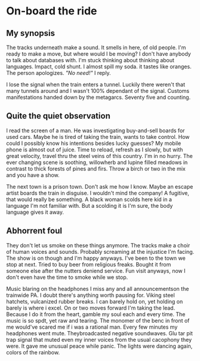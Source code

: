 # On-board the ride

## My synopsis

The tracks underneath make a sound. It smells in here, of old people. I'm ready to make a move, but where would I be moving? I don't have anybody to talk about databases with. I'm stuck thinking about thinking about languages. Impact, cold shunt. I almost spill my soda. it tastes like oranges. The person apologizes. _"No need!"_ I reply.

I lose the signal when the train enters a tunnel. Luckily there weren't that many tunnels around and I wasn't 100% dependant of the signal. Customs manifestations handed down by the metagarcs. Seventy five and counting.

## Quite the quiet observation

I read the screen of a man. He was investigating buy-and-sell boards for used cars. Maybe he is tired of taking the train, wants to take control. How could I possibly know his intentions besides lucky guesses? My mobile phone is almost out of juice. Time to reload, refresh as I slowly, but with great velocity, travel thru the steel veins of this country. I'm in no hurry. The ever changing scene is soothing, willowherb and lupine filled meadows in contrast to thick forests of pines and firs. Throw a birch or two in the mix and you have a show.

The next town is a prison town. Don't ask me how I know. Maybe an escape artist boards the train in disguise. I wouldn't mind the company! A fugitive, that would really be something. A black woman scolds here kid in a language I'm not familiar with. But a scolding it is I'm sure, the body language gives it away.

## Abhorrent foul

They don't let us smoke on these things anymore. The tracks make a choir of human voices and sounds. Probably screaming at the injustice I'm facing. The show is on though and I'm happy anyways. I've been to the town we stop at next. Tried to buy beer from religious freaks. Bought it from someone else after the nutters deniend service. Fun visit anyways, now I don't even have the time to smoke while we stop.

Music blaring on the headphones I miss any and all announcementson the trainwide PA. I doubt there's anything worth pausing for. Viking steel hatchets, vulcanized rubber breaks. I can barely hold on, yet holding on barely is where i excel. On or two moves forward I'm taking the lead. Because I do it from the heart, gamble my soul each and every time. The music is so spdt, yet raw and tearing. The monomer of the benc in front of me would've scared me if i was a rational man.
 Every few minutes my headphones went mute. Theybroadcasted negative soundwaves. Glu tar pit trap signal that muted even my inner voices from the usual cacophony they were. It gave me unusual peace while panic. The lights were dancing again, colors of the rainbow.


